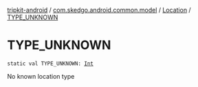 [tripkit-android](../../index.md) / [com.skedgo.android.common.model](../index.md) / [Location](index.md) / [TYPE_UNKNOWN](./-t-y-p-e_-u-n-k-n-o-w-n.md)

# TYPE_UNKNOWN

`static val TYPE_UNKNOWN: `[`Int`](https://kotlinlang.org/api/latest/jvm/stdlib/kotlin/-int/index.html)

No known location type

